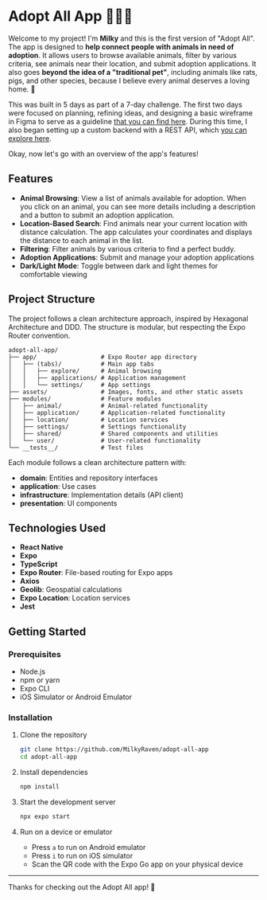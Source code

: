 # Adopt All App 🐶🐱🐷

Welcome to my project! I'm **Milky** and this is the first version of "Adopt All". The app is designed to **help connect people with animals in need of adoption**. It allows users to browse available animals, filter by various criteria, see animals near their location, and submit adoption applications. It also goes **beyond the idea of a "traditional pet"**, including animals like rats, pigs, and other species, because I believe every animal deserves a loving home. 💖

This was built in 5 days as part of a 7-day challenge. The first two days were focused on planning, refining ideas, and designing a basic wireframe in Figma to serve as a guideline [that you can find here](https://www.figma.com/design/L0bklqHG35m9LVmAQIqix9/Adopt-All). During this time, I also began setting up a custom backend with a REST API, which [you can explore here](https://github.com/MilkyRaven/adopt-all-backend).

<!-- This is a basic README to explain what the app does and how to configure and execute it. For more technical insights, you can check out the [blog post]() I wrote about this project. There you can find my thought process, struggles, solutions and what I would improve in the future. -->

Okay, now let's go with an overview of the app's features!

## Features

- **Animal Browsing**: View a list of animals available for adoption. When you click on an animal, you can see more details including a description and a button to submit an adoption application.
- **Location-Based Search**: Find animals near your current location with distance calculation. The app calculates your coordinates and displays the distance to each animal in the list.
- **Filtering**: Filter animals by various criteria to find a perfect buddy.
- **Adoption Applications**: Submit and manage your adoption applications
- **Dark/Light Mode**: Toggle between dark and light themes for comfortable viewing

## Project Structure

The project follows a clean architecture approach, inspired by Hexagonal Architecture and DDD. The structure is modular, but respecting the Expo Router convention.

```
adopt-all-app/
├── app/                  # Expo Router app directory
│   ├── (tabs)/           # Main app tabs
│   │   ├── explore/      # Animal browsing
│   │   ├── applications/ # Application management
│   │   └── settings/     # App settings
├── assets/               # Images, fonts, and other static assets
├── modules/              # Feature modules
│   ├── animal/           # Animal-related functionality
│   ├── application/      # Application-related functionality
│   ├── location/         # Location services
│   ├── settings/         # Settings functionality
│   ├── shared/           # Shared components and utilities
│   └── user/             # User-related functionality
└── __tests__/            # Test files
```

Each module follows a clean architecture pattern with:
- **domain**: Entities and repository interfaces
- **application**: Use cases
- **infrastructure**: Implementation details (API client)
- **presentation**: UI components

## Technologies Used

- **React Native**
- **Expo**
- **TypeScript**
- **Expo Router**: File-based routing for Expo apps
- **Axios**
- **Geolib**: Geospatial calculations
- **Expo Location**: Location services
- **Jest**

## Getting Started

### Prerequisites

- Node.js
- npm or yarn
- Expo CLI
- iOS Simulator or Android Emulator

### Installation

1. Clone the repository
   ```bash
   git clone https://github.com/MilkyRaven/adopt-all-app
   cd adopt-all-app
   ```

2. Install dependencies
   ```bash
   npm install
   ```

3. Start the development server
   ```bash
   npx expo start
   ```

4. Run on a device or emulator
   - Press `a` to run on Android emulator
   - Press `i` to run on iOS simulator
   - Scan the QR code with the Expo Go app on your physical device

---
Thanks for checking out the Adopt All app! 🐷 

<!-- As I mentioned earlier, for more technical insights, you can check out the [blog post](https://blog.milkykiwi.dev/building-an-adopt-all-app-with-react-native) I wrote about this project. There you can find my thought process, struggles, solutions and what I would improve in the future. If you have any questions or feedback, you can send me an email at milkykiwidev@gmail.com. -->
